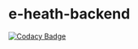 # e-heath-backend
[![Codacy Badge](https://api.codacy.com/project/badge/Grade/1f7bd452080545ceb99479a9a0d40139)](https://app.codacy.com/gh/BuildForSDGCohort2/e-heath-backend?utm_source=github.com&utm_medium=referral&utm_content=BuildForSDGCohort2/e-heath-backend&utm_campaign=Badge_Grade_Settings)